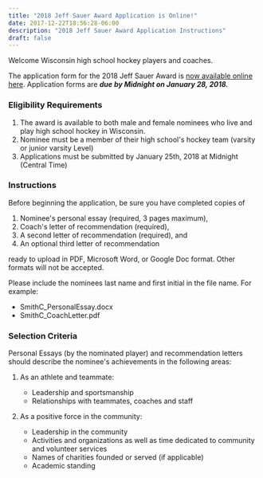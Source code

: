 ```yaml
---
title: "2018 Jeff Sauer Award Application is Online!"
date: 2017-12-22T18:56:28-06:00
description: "2018 Jeff Sauer Award Application Instructions"
draft: false
---
```


Welcome Wisconsin high school hockey players and coaches. 

The application form for the 2018 Jeff Sauer Award is [now available online here](https://goo.gl/forms/jKxYBDjiCEzOsGn63). Application forms are ***due by Midnight on January 28, 2018.*** 

### Eligibility Requirements
1.	The award is available to both male and female nominees who live and play high school hockey in Wisconsin.
2.	Nominee must be a member of their high school's hockey team (varsity or junior varsity Level)
3.  Applications must be submitted by January 25th, 2018 at Midnight (Central Time) 

### Instructions

Before beginning the application, be sure you have completed copies of 

  1.    Nominee's personal essay (required, 3 pages maximum), 
  2.    Coach's letter of recommendation (required), 
  3.    A second letter of recommendation (required), and
  4.    An optional third letter of recommendation

ready to upload in PDF, Microsoft Word, or Google Doc format. Other formats will not be accepted.

Please include the nominees last name and first initial in the file name. For example:

  - SmithC_PersonalEssay.docx
  - SmithC_CoachLetter.pdf

### Selection Criteria

Personal Essays (by the nominated player) and recommendation letters should describe the nominee's achievements in the following areas:

1. As an athlete and teammate:
     - Leadership and sportsmanship
     - Relationships with teammates, coaches and staff

2. As a positive force in the community:
     - Leadership in the community
     - Activities and organizations as well as time dedicated to community and volunteer services
     - Names of charities founded or served (if applicable)
     - Academic standing